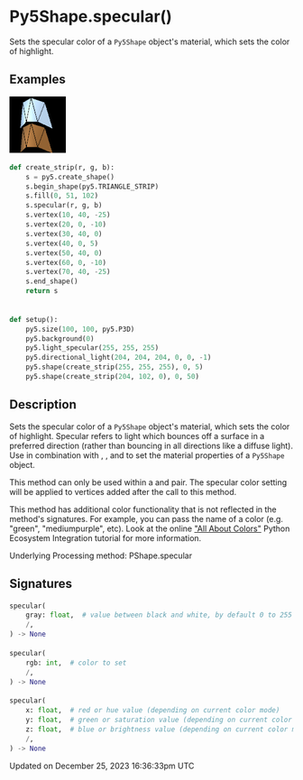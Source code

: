 # Py5Shape.specular()

Sets the specular color of a `Py5Shape` object's material, which sets the color of highlight.

## Examples

<div class="example-table">

<div class="example-row"><div class="example-cell-image">

![example picture for specular()](/images/reference/Py5Shape_specular_0.png)

</div><div class="example-cell-code">

```python
def create_strip(r, g, b):
    s = py5.create_shape()
    s.begin_shape(py5.TRIANGLE_STRIP)
    s.fill(0, 51, 102)
    s.specular(r, g, b)
    s.vertex(10, 40, -25)
    s.vertex(20, 0, -10)
    s.vertex(30, 40, 0)
    s.vertex(40, 0, 5)
    s.vertex(50, 40, 0)
    s.vertex(60, 0, -10)
    s.vertex(70, 40, -25)
    s.end_shape()
    return s


def setup():
    py5.size(100, 100, py5.P3D)
    py5.background(0)
    py5.light_specular(255, 255, 255)
    py5.directional_light(204, 204, 204, 0, 0, -1)
    py5.shape(create_strip(255, 255, 255), 0, 5)
    py5.shape(create_strip(204, 102, 0), 0, 50)
```

</div></div>

</div>

## Description

Sets the specular color of a `Py5Shape` object's material, which sets the color of highlight. Specular refers to light which bounces off a surface in a preferred direction (rather than bouncing in all directions like a diffuse light). Use in combination with [](py5shape_emissive), [](py5shape_ambient), and [](py5shape_shininess) to set the material properties of a `Py5Shape` object.

This method can only be used within a [](py5shape_begin_shape) and [](py5shape_end_shape) pair. The specular color setting will be applied to vertices added after the call to this method.

This method has additional color functionality that is not reflected in the method's signatures. For example, you can pass the name of a color (e.g. "green", "mediumpurple", etc). Look at the online ["All About Colors"](/integrations/colors) Python Ecosystem Integration tutorial for more information.

Underlying Processing method: PShape.specular

## Signatures

```python
specular(
    gray: float,  # value between black and white, by default 0 to 255
    /,
) -> None

specular(
    rgb: int,  # color to set
    /,
) -> None

specular(
    x: float,  # red or hue value (depending on current color mode)
    y: float,  # green or saturation value (depending on current color mode)
    z: float,  # blue or brightness value (depending on current color mode)
    /,
) -> None
```

Updated on December 25, 2023 16:36:33pm UTC
